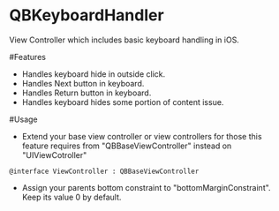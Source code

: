 # QBKeyboardHandler
View Controller which includes basic keyboard handling in iOS. 

#Features
* Handles keyboard hide in outside click.
* Handles Next button in keyboard.
* Handles Return button in keyboard.
* Handles keyboard hides some portion of content issue.

#Usage
* Extend your base view controller or view controllers for those this feature requires from "QBBaseViewController" instead on "UIViewCotroller"

`@interface ViewController : QBBaseViewController` 

* Assign your parents bottom constraint to "bottomMarginConstraint". Keep its value 0 by default.

